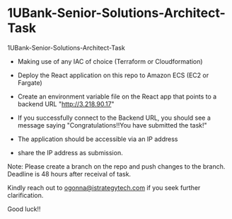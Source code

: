 # 1UBank-Senior-Solutions-Architect-Task
1UBank-Senior-Solutions-Architect-Task

- Making use of any IAC of choice (Terraform or Cloudformation)

- Deploy the React application on this repo to Amazon ECS (EC2 or Fargate) 

- Create an environment variable file on the React app that points to a backend URL "http://3.218.90.17"

- If you successfully connect to the Backend URL, you should see a message saying
       "Congratulations!!You have submitted the task!"

- The application should be accessible via an IP address

- share the IP address as submission.

Note: Please create a branch on the repo and push changes to the branch.
      Deadline is 48 hours after receival of task.

Kindly reach out to ogonna@istrategytech.com if you seek further clarification.

Good luck!!
